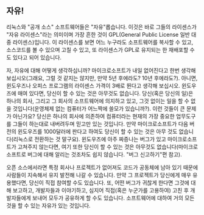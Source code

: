 <?php require("../../entete.php"); ?> <?php require("../../base.php"); ?> <?php require("../../fonctions.php"); ?>

<div id="corps">

<h2>자유!</h2>

<p>리눅스와 "공개 소스" 소프트웨어들은 "자유"롭습니다. 이것은 바로 그들의 라이센스가 "자유 라이센스"라는 의미이며 가장 흔한 것이 GPL(General Public License 일반 대중 라이센스)입니다. 이 라이센스를 보면 어느 누구라도 소프트웨어를 복사할 수 있고, 소스코드를 볼 수 있으며 고칠 수 있고, 또 라이센스가 GPL로 유지되는 한 재배포할 수도 있다고 되어 있습니다.</p>

<p>자, 자유에 대해 어떻게 생각하십니까? 마이크로소프트가 내일 없어진다고 한번 생각해 보십시오(그래요, 그럴 것 같지는 않지만, 만약 5년 후에라도? 10년 후에라도?). 아니면, 윈도우즈나 오피스 프로그램의 라이센스 가격이 3배로 뛴다고 생각해 보십시오. 윈도우즈에 매여 있다면, 당신이 할 수 있는 것은 아무것도 없습니다. 당신(혹은 당신의 일)은 하나의 회사, 그리고 그 회사의 소프트웨어에 의지하고 있고, 그것 없이는 일을 할 수 없을 것입니다(운영체제 없는 컴퓨터가 어느짝에 쓸모가 있습니까?). 이런 것들이 큰 문제가 아닌가요? 당신은 하나의 회사에 의존하여 컴퓨터라는 현재의 가장 중요한 업무도구를 그들이 하는대로 내버려두며 믿고만 있는 것입니다. 만약 마이크로소프트가 다음 버전의 윈도우즈를 1000달러에 판다고 하여도 당신이 할 수 있는 것은 아무 것도 없습니다(리눅스로 전환하는 것 말구요). 윈도우즈에 아주 짜증나는 버그가 있고 마이크로소프트가 고쳐주지 않는다면, 여기 또한 당신이 할 수 있는 것은 아무것도 없습니다(마이크로소프트로 버그에 대해 알리는 것조차도 쉽지 않습니다. "버그 신고하기"편 참고).</p>

<p>오픈 소스에서라면 특정 회사나 프로젝트가 없어져도 코드가 공동체에 남아 있기 때문에 사람들이 지속해서 유지 발전해 나갈 수 있습니다. 만약 그 프로젝트가 당신에게 매우 유용했다면, 당신이 직접 참여할 수도 있습니다. 또, 어떤 버그가 귀찮게 한다면 그것에 대해 보고하고, 개발자들과 이야기하고, 심지어 직접(혹은 누군가를 고용하여) 고친 후 개발자들에게 보내어 모두가 공유하게 할 수도 있습니다. 소프트웨어에 대하여 거의 모든 것을 할 수 있는 자유가 있는 것입니다.</p>

</div>
</body>
</html>
